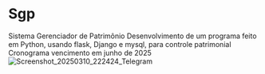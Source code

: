 # Sgp
Sistema Gerenciador de Patrimônio
Desenvolvimento de um programa feito em Python, usando flask, Django e mysql, para controle patrimonial
Cronograma vencimento em junho de 2025
![Screenshot_20250310_222424_Telegram](https://github.com/user-attachments/assets/2253c27f-397e-4849-8238-f207cb7ae053)
